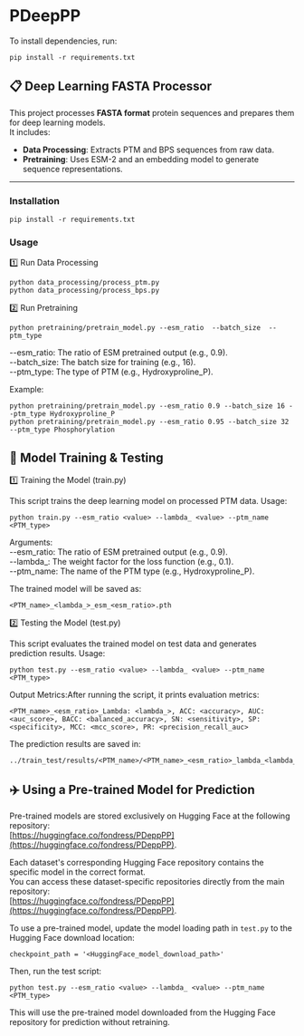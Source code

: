 # PDeepPP

To install dependencies, run:

    pip install -r requirements.txt

## 📋 Deep Learning FASTA Processor

This project processes **FASTA format** protein sequences and prepares them for deep learning models.  
It includes:
- **Data Processing**: Extracts PTM and BPS sequences from raw data.
- **Pretraining**: Uses ESM-2 and an embedding model to generate sequence representations.

---
###  **Installation**

    pip install -r requirements.txt

###  Usage
1️⃣ Run Data Processing

    python data_processing/process_ptm.py
    python data_processing/process_bps.py

2️⃣ Run Pretraining

    python pretraining/pretrain_model.py --esm_ratio  --batch_size  --ptm_type 

--esm_ratio: The ratio of ESM pretrained output (e.g., 0.9).  
--batch_size: The batch size for training (e.g., 16).  
--ptm_type: The type of PTM (e.g., Hydroxyproline_P).  

Example:

    python pretraining/pretrain_model.py --esm_ratio 0.9 --batch_size 16 --ptm_type Hydroxyproline_P
    python pretraining/pretrain_model.py --esm_ratio 0.95 --batch_size 32 --ptm_type Phosphorylation

## 🎯 Model Training & Testing

1️⃣ Training the Model (train.py)

This script trains the deep learning model on processed PTM data.
Usage:

    python train.py --esm_ratio <value> --lambda_ <value> --ptm_name <PTM_type>

Arguments:  
--esm_ratio: The ratio of ESM pretrained output (e.g., 0.9).  
--lambda_: The weight factor for the loss function (e.g., 0.1).  
--ptm_name: The name of the PTM type (e.g., Hydroxyproline_P).  

The trained model will be saved as:

    <PTM_name>_<lambda_>_esm_<esm_ratio>.pth

2️⃣ Testing the Model (test.py)

This script evaluates the trained model on test data and generates prediction results.
Usage:

    python test.py --esm_ratio <value> --lambda_ <value> --ptm_name <PTM_type>  

Output Metrics:After running the script, it prints evaluation metrics:

    <PTM_name>_<esm_ratio>_Lambda: <lambda_>, ACC: <accuracy>, AUC: <auc_score>, BACC: <balanced_accuracy>, SN: <sensitivity>, SP: <specificity>, MCC: <mcc_score>, PR: <precision_recall_auc>

The prediction results are saved in:

    ../train_test/results/<PTM_name>/<PTM_name>_<esm_ratio>_lambda_<lambda_>.csv

## ✈️ Using a Pre-trained Model for Prediction

Pre-trained models are stored exclusively on Hugging Face at the following repository:  
[https://huggingface.co/fondress/PDeppPP](https://huggingface.co/fondress/PDeppPP).  

Each dataset's corresponding Hugging Face repository contains the specific model in the correct format.  
You can access these dataset-specific repositories directly from the main repository:  
[https://huggingface.co/fondress/PDeppPP](https://huggingface.co/fondress/PDeppPP).

To use a pre-trained model, update the model loading path in `test.py` to the Hugging Face download location:  

    checkpoint_path = '<HuggingFace_model_download_path>'

Then, run the test script:

    python test.py --esm_ratio <value> --lambda_ <value> --ptm_name <PTM_type>

This will use the pre-trained model downloaded from the Hugging Face repository for prediction without retraining.


